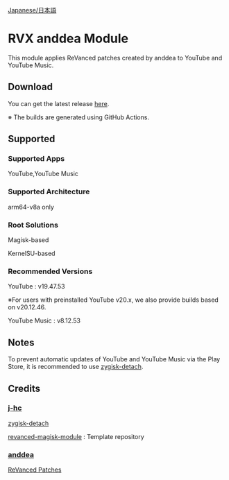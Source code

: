 [Japanese/日本語](README_JP.md)

# RVX anddea Module

This module applies ReVanced patches created by anddea to YouTube and YouTube Music.

## Download
You can get the latest release [here](https://github.com/Sanka1610/RVX-anddea-Module/releases/).

※ The builds are generated using GitHub Actions.

## Supported

### Supported Apps

YouTube,YouTube Music

### Supported Architecture

arm64-v8a only

### Root Solutions

Magisk-based

KernelSU-based

### Recommended Versions

YouTube : v19.47.53

※For users with preinstalled YouTube v20.x, we also provide builds based on v20.12.46.

YouTube Music : v8.12.53

## Notes

To prevent automatic updates of YouTube and YouTube Music via the Play Store, it is recommended to use [zygisk-detach](https://github.com/j-hc/zygisk-detach).

## Credits

### [**j-hc**](https://github.com/j-hc)

[zygisk-detach](https://github.com/j-hc/zygisk-detach)

[revanced-magisk-module](https://github.com/j-hc/revanced-magisk-module) : Template repository

### [**anddea**](https://github.com/anddea)

[ReVanced Patches](https://github.com/anddea/revanced-patches)
